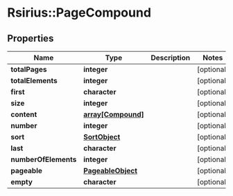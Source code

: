# Rsirius::PageCompound


## Properties
Name | Type | Description | Notes
------------ | ------------- | ------------- | -------------
**totalPages** | **integer** |  | [optional] 
**totalElements** | **integer** |  | [optional] 
**first** | **character** |  | [optional] 
**size** | **integer** |  | [optional] 
**content** | [**array[Compound]**](Compound.md) |  | [optional] 
**number** | **integer** |  | [optional] 
**sort** | [**SortObject**](SortObject.md) |  | [optional] 
**last** | **character** |  | [optional] 
**numberOfElements** | **integer** |  | [optional] 
**pageable** | [**PageableObject**](PageableObject.md) |  | [optional] 
**empty** | **character** |  | [optional] 


